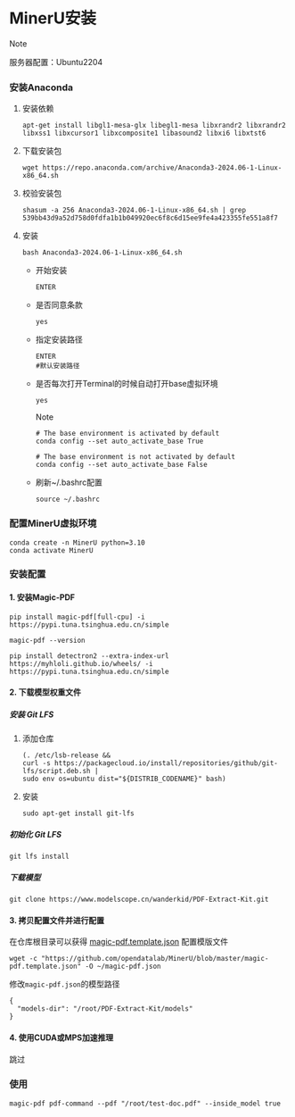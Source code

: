 # MinerU安装

> [!NOTE]
>
> 服务器配置：Ubuntu2204

### 安装Anaconda

1. 安装依赖

   ```
   apt-get install libgl1-mesa-glx libegl1-mesa libxrandr2 libxrandr2 libxss1 libxcursor1 libxcomposite1 libasound2 libxi6 libxtst6
   ```

2. 下载安装包

   ```
   wget https://repo.anaconda.com/archive/Anaconda3-2024.06-1-Linux-x86_64.sh
   ```

3. 校验安装包

   ```
   shasum -a 256 Anaconda3-2024.06-1-Linux-x86_64.sh | grep 539bb43d9a52d758d0fdfa1b1b049920ec6f8c6d15ee9fe4a423355fe551a8f7
   ```

4. 安装

   ```
   bash Anaconda3-2024.06-1-Linux-x86_64.sh
   ```

   - 开始安装

     ```
     ENTER
     ```

   - 是否同意条款

     ```
     yes
     ```
   
   - 指定安装路径
   
     ```
     ENTER
     #默认安装路径
     ```

   - 是否每次打开Terminal的时候自动打开base虚拟环境

     ```
     yes
     ```
   
        > [!NOTE]
        >
        > ```
        > # The base environment is activated by default
        > conda config --set auto_activate_base True
        > 
        > # The base environment is not activated by default
        > conda config --set auto_activate_base False
        > ```
   
   - 刷新~/.bashrc配置
   
     ```
     source ~/.bashrc
     ```

### 配置MinerU虚拟环境

```
conda create -n MinerU python=3.10
conda activate MinerU
```

### 安装配置

#### 1. 安装Magic-PDF

```
pip install magic-pdf[full-cpu] -i https://pypi.tuna.tsinghua.edu.cn/simple 
```

```
magic-pdf --version
```

```
pip install detectron2 --extra-index-url https://myhloli.github.io/wheels/ -i https://pypi.tuna.tsinghua.edu.cn/simple 
```

#### 2. 下载模型权重文件

##### 安装 Git LFS

1. 添加仓库

   ```
   (. /etc/lsb-release &&
   curl -s https://packagecloud.io/install/repositories/github/git-lfs/script.deb.sh |
   sudo env os=ubuntu dist="${DISTRIB_CODENAME}" bash)
   ```

2. 安装

   ```
   sudo apt-get install git-lfs
   ```

##### 初始化 Git LFS

```
git lfs install
```

##### 下载模型

```
git clone https://www.modelscope.cn/wanderkid/PDF-Extract-Kit.git
```

#### 3. 拷贝配置文件并进行配置

在仓库根目录可以获得 [magic-pdf.template.json](https://github.com/opendatalab/MinerU/blob/master/magic-pdf.template.json) 配置模版文件

```
wget -c "https://github.com/opendatalab/MinerU/blob/master/magic-pdf.template.json" -O ~/magic-pdf.json
```

修改`magic-pdf.json`的模型路径

```
{
  "models-dir": "/root/PDF-Extract-Kit/models"
}
```

#### 4. 使用CUDA或MPS加速推理

跳过



### 使用

```
magic-pdf pdf-command --pdf "/root/test-doc.pdf" --inside_model true
```
